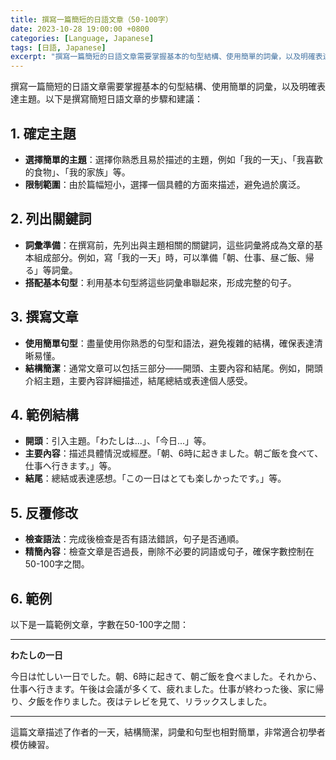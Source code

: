 ```yaml
---
title: 撰寫一篇簡短的日語文章（50-100字）
date: 2023-10-28 19:00:00 +0800
categories: [Language, Japanese]
tags: [日語, Japanese] 
excerpt: "撰寫一篇簡短的日語文章需要掌握基本的句型結構、使用簡單的詞彙，以及明確表達主題"
---
```


撰寫一篇簡短的日語文章需要掌握基本的句型結構、使用簡單的詞彙，以及明確表達主題。以下是撰寫簡短日語文章的步驟和建議：

## **1. 確定主題**
- **選擇簡單的主題**：選擇你熟悉且易於描述的主題，例如「我的一天」、「我喜歡的食物」、「我的家族」等。
- **限制範圍**：由於篇幅短小，選擇一個具體的方面來描述，避免過於廣泛。

## **2. 列出關鍵詞**
- **詞彙準備**：在撰寫前，先列出與主題相關的關鍵詞，這些詞彙將成為文章的基本組成部分。例如，寫「我的一天」時，可以準備「朝、仕事、昼ご飯、帰る」等詞彙。
- **搭配基本句型**：利用基本句型將這些詞彙串聯起來，形成完整的句子。

## **3. 撰寫文章**
- **使用簡單句型**：盡量使用你熟悉的句型和語法，避免複雜的結構，確保表達清晰易懂。
- **結構簡潔**：通常文章可以包括三部分——開頭、主要內容和結尾。例如，開頭介紹主題，主要內容詳細描述，結尾總結或表達個人感受。

## **4. 範例結構**
- **開頭**：引入主題。「わたしは...」、「今日...」等。
- **主要內容**：描述具體情況或經歷。「朝、6時に起きました。朝ご飯を食べて、仕事へ行きます。」等。
- **結尾**：總結或表達感想。「この一日はとても楽しかったです。」等。

## **5. 反覆修改**
- **檢查語法**：完成後檢查是否有語法錯誤，句子是否通順。
- **精簡內容**：檢查文章是否過長，刪除不必要的詞語或句子，確保字數控制在50-100字之間。

## **6. 範例**
以下是一篇範例文章，字數在50-100字之間：

---

**わたしの一日**

今日は忙しい一日でした。朝、6時に起きて、朝ご飯を食べました。それから、仕事へ行きます。午後は会議が多くて、疲れました。仕事が終わった後、家に帰り、夕飯を作りました。夜はテレビを見て、リラックスしました。

---

這篇文章描述了作者的一天，結構簡潔，詞彙和句型也相對簡單，非常適合初學者模仿練習。
